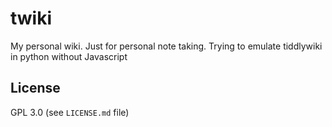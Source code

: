 # twiki
My personal wiki. Just for personal note taking. Trying to emulate tiddlywiki in python without Javascript

## License

GPL 3.0 (see `LICENSE.md` file)
